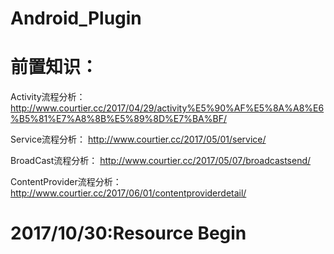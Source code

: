# Android_Plugin
# 前置知识：
  Activity流程分析：
  http://www.courtier.cc/2017/04/29/activity%E5%90%AF%E5%8A%A8%E6%B5%81%E7%A8%8B%E5%89%8D%E7%BA%BF/
  
  Service流程分析：
  http://www.courtier.cc/2017/05/01/service/
  
  BroadCast流程分析：
  http://www.courtier.cc/2017/05/07/broadcastsend/
  
  ContentProvider流程分析：
  http://www.courtier.cc/2017/06/01/contentproviderdetail/
# 2017/10/30:Resource Begin
